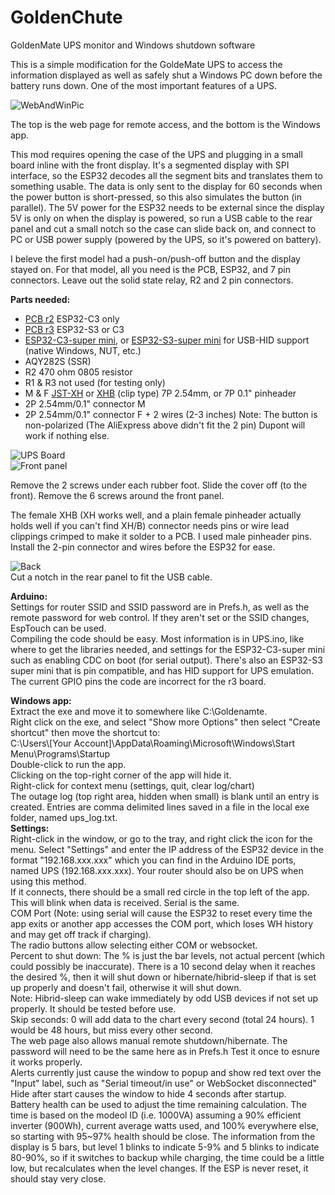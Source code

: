 # GoldenChute
GoldenMate UPS monitor and Windows shutdown software  
  
This is a simple modification for the GoldeMate UPS to access the information displayed as well as safely shut a Windows PC down before the battery runs down. One of the most important features of a UPS.  
  
![WebAndWinPic](assets/GM_WebAndWin.png)  
  
The top is the web page for remote access, and the bottom is the Windows app.  
  
This mod requires opening the case of the UPS and plugging in a small board inline with the front display. It's a segmented display with SPI interface, so the ESP32 decodes all the segment bits and translates them to something usable. The data is only sent to the display for 60 seconds when the power button is short-pressed, so this also simulates the button (in parallel). The 5V power for the ESP32 needs to be external since the display 5V is only on when the display is powered, so run a USB cable to the rear panel and cut a small notch so the case can slide back on, and connect to PC or USB power supply (powered by the UPS, so it's powered on battery).  
  
I beleve the first model had a push-on/push-off button and the display stayed on. For that model, all you need is the PCB, ESP32, and 7 pin connectors. Leave out the solid state relay, R2 and 2 pin connectors.  
  
**Parts needed:**  
-  [PCB r2](https://oshpark.com/shared_projects/kwL7G532) ESP32-C3 only
-  [PCB r3](https://github.com/CuriousTech/GoldenChute) ESP32-S3 or C3
-  [ESP32-C3-super mini](https://www.aliexpress.us/item/3256807353297685.html?spm=a2g0o.tesla.0.0.68bcQMQPQMQPhl&pdp_npi=5%40dis%21USD%21%242.70%21%240.99%21%21%21%21%21%40210318ec17532528750118282ee624%2112000041210885173%21btf%21%21%21%211%210&afTraceInfo=1005007539612437__pc__c_ppc_item_bridge_pc_jfy_wf__5EfmYTO__1753252875356&gatewayAdapt=glo2usa4itemAdapt), or [ESP32-S3-super mini](https://www.aliexpress.us/item/3256809251035142.html?src=google&pdp_npi=4%40dis%21USD%219.58%214.77%21%21%21%21%21%40%2112000049096706686%21ppc%21%21%21&snps=y&snpsid=1&retailTag=FullHosting&traffic_server_nav=true&src=google&albch=shopping&acnt=752-015-9270&isdl=y&slnk=&plac=&mtctp=&albbt=Google_7_shopping&aff_platform=google&aff_short_key=_oDeeeiG&gclsrc=aw.ds&albagn=888888&ds_e_adid=765876812054&ds_e_matchtype=search&ds_e_device=c&ds_e_network=g&ds_e_product_group_id=2432726605827&ds_e_product_id=en3256809251035142&ds_e_product_merchant_id=5551326180&ds_e_product_country=US&ds_e_product_language=en&ds_e_product_channel=online&ds_e_product_store_id=&ds_url_v=2&albcp=22836103672&albag=181655310623&isSmbAutoCall=false&needSmbHouyi=false&gad_source=1&gad_campaignid=22836103672&gbraid=0AAAAA_eFwRAyv9Rq_0If5BZwSjsvJ58sZ&gclid=CjwKCAjw_-3GBhAYEiwAjh9fUAt70B5cIL68h4UN8Gi5cf2Gmbqrgfq4Euy-TqJON3bV4UEJ49vdTxoCdyoQAvD_BwE&gatewayAdapt=glo2usa) for USB-HID support (native Windows, NUT, etc.)
-  AQY282S (SSR)  
-  R2 470 ohm 0805 resistor  
-  R1 & R3 not used (for testing only)  
-  M & F [JST-XH](https://www.aliexpress.us/item/3256806894018733.html?spm=a2g0o.productlist.main.4.6628yYL5yYL5tc&aem_p4p_detail=202507281307327593555654334650005149445&algo_pvid=4fba3b75-b535-414b-a67c-6606d6a9a4fe&algo_exp_id=4fba3b75-b535-414b-a67c-6606d6a9a4fe-3&pdp_ext_f=%7B%22order%22%3A%221150%22%2C%22eval%22%3A%221%22%7D&pdp_npi=4%40dis%21USD%211.69%210.99%21%21%211.69%210.99%21%402101c5ac17537332524376501e04f3%2112000039333381516%21sea%21US%212968017294%21ABX&curPageLogUid=1BpFPZiG5hsA&utparam-url=scene%3Asearch%7Cquery_from%3A&search_p4p_id=202507281307327593555654334650005149445_1) or [XHB](https://www.aliexpress.com/p/tesla-landing/index.html?UTABTest=aliabtest110188_5910&src=criteo&albch=criteo_New&acnt=criteo-B4&albcp=232508&device=pc&clickid=688081f42944a328ac413444d0863805_1753252340_3256806815272828&cto_pld=v5yJr7dcAABvALKgmy4wTg&aff_fcid=bcbb53245af5402988fd7376c89645a9-1753252356158-04892-UneMJZVf&aff_fsk=UneMJZVf&aff_platform=aaf&sk=UneMJZVf&aff_trace_key=bcbb53245af5402988fd7376c89645a9-1753252356158-04892-UneMJZVf&terminal_id=1a5a9f1087de44a890966b5bbd3921da&scenario=c_ppc_item_bridge&productId=3256806815272828&_immersiveMode=true&withMainCard=true&OLP=1094500108_f_group1&o_s_id=1094500108&afSmartRedirect=n) (clip type) 7P 2.54mm, or 7P 0.1" pinheader  
-  2P 2.54mm/0.1" connector M 
-  2P 2.54mm/0.1" connector F + 2 wires (2-3 inches) Note: The button is non-polarized (The AliExpress above didn't fit the 2 pin) Dupont will work if nothing else.  
  
![UPS Board](assets/ups.png)  
![Front panel](assets/front_panel.jpg)  
  
Remove the 2 screws under each rubber foot. Slide the cover off (to the front).  Remove the 6 screws around the front panel.  
  
The female XHB (XH works well, and a plain female pinheader actually holds well if you can't find XH/B) connector needs pins or wire lead clippings crimped to make it solder to a PCB. I used male pinheader pins. Install the 2-pin connector and wires before the ESP32 for ease.  
  
![Back](assets/notch.jpg)  
Cut a notch in the rear panel to fit the USB cable.  
  
**Arduino:**  
Settings for router SSID and SSID password are in Prefs.h, as well as the remote password for web control. If they aren't set or the SSID changes, EspTouch can be used.  
Compiling the code should be easy. Most information is in UPS.ino, like where to get the libraries needed, and settings for the ESP32-C3-super mini such as enabling CDC on boot (for serial output). There's also an ESP32-S3 super mini that is pin compatible, and has HID support for UPS emulation.  The current GPIO pins the code are incorrect for the r3 board.  
  
**Windows app:**  
Extract the exe and move it to somewhere like C:\Goldenamte.  
Right click on the exe, and select "Show more Options" then select "Create shortcut" then move the shortcut to:  
  C:\Users\\[Your Account]\AppData\Roaming\Microsoft\Windows\Start Menu\Programs\Startup  
Double-click to run the app.  
Clicking on the top-right corner of the app will hide it.  
Right-click for context menu (settings, quit, clear log/chart)  
The outage log (top right area, hidden when small) is blank until an entry is created.  Entries are comma delimited lines saved in a file in the local exe folder, named ups_log.txt.  
**Settings:**  
Right-click in the window, or go to the tray, and right click the icon for the menu. Select "Settings" and enter the IP address of the ESP32 device in the format "192.168.xxx.xxx" which you can find in the Arduino IDE ports, named UPS (192.168.xxx.xxx).  Your router should also be on UPS when using this method.  
If it connects, there should be a small red circle in the top left of the app. This will blink when data is received. Serial is the same.  
COM Port (Note: using serial will cause the ESP32 to reset every time the app exits or another app accesses the COM port, which loses WH history and may get off track if charging).  
The radio buttons allow selecting either COM or websocket.  
Percent to shut down: The % is just the bar levels, not actual percent (which could possibly be inaccurate). There is a 10 second delay when it reaches the desired %, then it will shut down or hibernate/hibrid-sleep if that is set up properly and doesn't fail, otherwise it will shut down.  
Note: Hibrid-sleep can wake immediately by odd USB devices if not set up properly. It should be tested before use.  
Skip seconds: 0 will add data to the chart every second (total 24 hours). 1 would be 48 hours, but miss every other second.  
The web page also allows manual remote shutdown/hibernate. The password will need to be the same here as in Prefs.h  Test it once to esnure it works properly.  
Alerts currently just cause the window to popup and show red text over the "Input" label, such as "Serial timeout/in use" or WebSocket disconnected"  
Hide after start causes the window to hide 4 seconds after startup.  
Battery health can be used to adjust the time remaining calculation. The time is based on the modeol ID (i.e. 1000VA) assuming a 90% efficient inverter (900Wh), current average watts used, and 100% everywhere else, so starting with 95~97% health should be close. The information from the display is 5 bars, but level 1 blinks to indicate 5-9% and 5 blinks to indicate 80-90%, so if it switches to backup while charging, the time could be a little low, but recalculates when the level changes. If the ESP is never reset, it should stay very close.  
  
